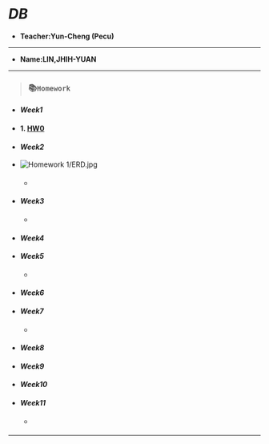 # *DB*

+ **Teacher:Yun-Cheng (Pecu)**

---
+ **Name:LIN,JHIH-YUAN** 
***
> ### 📚`Homework`
+ #### *Week1*
+ #### 1. [HW0](https://youtu.be/6AAzey3okmA)
+ #### *Week2*
+ ![Homework 1/ERD.jpg]()
  + ####
+ #### *Week3*
  + #### 
+ #### *Week4*
+ #### *Week5*
  + #### 
+ #### *Week6*
+ #### *Week7*
  + #### 
+ #### *Week8*
+ #### *Week9*
+ #### *Week10*
+ #### *Week11*
  + #### 
***

